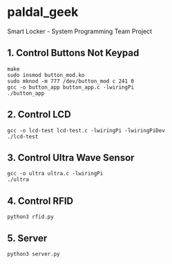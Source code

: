 # paldal_geek
Smart Locker - System Programming Team Project

## 1. Control Buttons Not Keypad
    make
    sudo insmod button_mod.ko
    sudo mknod -m 777 /dev/button_mod c 241 0
    gcc -o button_app button_app.c -lwiringPi
    ./button_app


## 2. Control LCD
    gcc -o lcd-test lcd-test.c -lwiringPi -lwiringPiDev
    ./lcd-test


## 3. Control Ultra Wave Sensor
    gcc -o ultra ultra.c -lwiringPi
    ./ultra

## 4. Control RFID
    python3 rfid.py
    
## 5. Server
    python3 server.py

